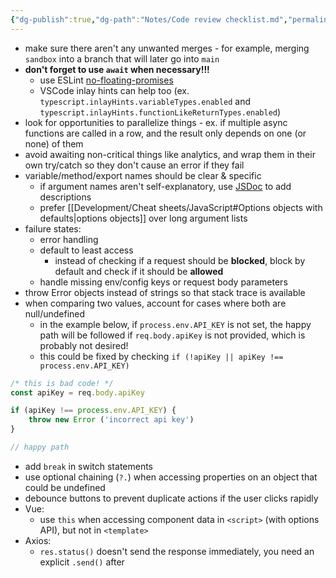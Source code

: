```yaml
---
{"dg-publish":true,"dg-path":"Notes/Code review checklist.md","permalink":"/notes/code-review-checklist/"}
---
```



- make sure there aren't any unwanted merges - for example, merging `sandbox` into a branch that will later go into `main`
- **don't forget to use `await` when necessary!!!**
    - use ESLint [no-floating-promises](https://typescript-eslint.io/rules/no-floating-promises/)
    - VSCode inlay hints can help too (ex. `typescript.inlayHints.variableTypes.enabled` and `typescript.inlayHints.functionLikeReturnTypes.enabled`)
- look for opportunities to parallelize things - ex. if multiple async functions are called in a row, and the result only depends on one (or none) of them
- avoid awaiting non-critical things like analytics, and wrap them in their own try/catch so they don't cause an error if they fail
- variable/method/export names should be clear & specific
    - if argument names aren't self-explanatory, use [JSDoc](https://jsdoc.app/about-getting-started.html) to add descriptions
    - prefer [[Development/Cheat sheets/JavaScript#Options objects with defaults\|options objects]] over long argument lists
- failure states:
    - error handling
    - default to least access
        - instead of checking if a request should be **blocked**, block by default and check if it should be **allowed**
    - handle missing env/config keys or request body parameters
- throw Error objects instead of strings so that stack trace is available
- when comparing two values, account for cases where both are null/undefined
    - in the example below, if `process.env.API_KEY` is not set, the happy path will be followed if `req.body.apiKey` is not provided, which is probably not desired!
    - this could be fixed by checking `if (!apiKey || apiKey !== process.env.API_KEY)`

```js
/* this is bad code! */
const apiKey = req.body.apiKey

if (apiKey !== process.env.API_KEY) {
    throw new Error ('incorrect api key')
}

// happy path
```

- add `break` in switch statements
- use optional chaining (`?.`) when accessing properties on an object that could be undefined
- debounce buttons to prevent duplicate actions if the user clicks rapidly
- Vue:
    - use `this` when accessing component data in `<script>` (with options API), but not in `<template>`
- Axios:
    - `res.status()` doesn't send the response immediately, you need an explicit `.send()` after
